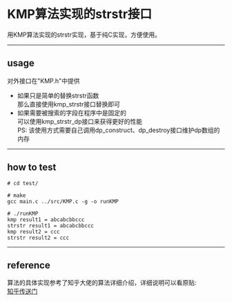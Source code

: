 # KMP算法实现的strstr接口

用KMP算法实现的strstr实现，基于纯C实现，方便使用。
***

## usage

对外接口在"KMP.h"中提供  

- 如果只是简单的替换strstr函数  
那么直接使用kmp_strstr接口替换即可
- 如果需要被搜索的字段在程序中是固定的  
可以使用kmp_strstr_dp接口来获得更好的性能  
PS:  该使用方式需要自己调用dp_construct、dp_destroy接口维护dp数组的内存  

***

## how to test

~~~shell
# cd test/

# make
gcc main.c ../src/KMP.c -g -o runKMP

# ./runKMP  
kmp result1 = abcabcbbccc
strstr result1 = abcabcbbccc
kmp result2 = ccc
strstr result2 = ccc
~~~

***

## reference

算法的具体实现参考了知乎大佬的算法详细介绍，详细说明可以看原贴:  
[知乎传送门](https://zhuanlan.zhihu.com/p/83334559)

